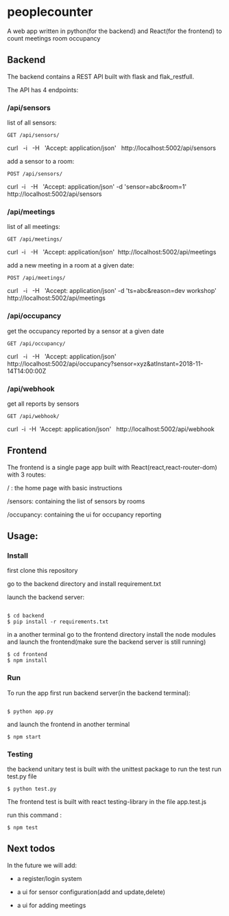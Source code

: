 # peoplecounter

A web app written in python(for the backend) and React(for the frontend)
to count meetings room occupancy

## Backend 

The backend contains a REST API built with flask and flak_restfull.

The API has 4 endpoints:


 ### /api/sensors

  list of all sensors:

 `GET /api/sensors/`

 curl &nbsp; -i &nbsp; -H &nbsp; 'Accept: application/json' &nbsp; http://localhost:5002/api/sensors

 add a sensor to a room:

  `POST /api/sensors/`

 curl &nbsp;-i  &nbsp; -H &nbsp; 'Accept: application/json' -d 'sensor=abc&room=1'&nbsp; http://localhost:5002/api/sensors


 ### /api/meetings

 
  list of all meetings:

 `GET /api/meetings/`

 curl &nbsp;-i  &nbsp; -H &nbsp; 'Accept: application/json'&nbsp; http://localhost:5002/api/meetings

 add a new meeting in a room at a given date:

  `POST /api/meetings/`

 curl &nbsp; -i &nbsp; -H &nbsp; 'Accept: application/json' -d 'ts=abc&reason=dev workshop' &nbsp; http://localhost:5002/api/meetings

### /api/occupancy

get the occupancy reported by a sensor at a given date

 `GET /api/occupancy/`

 curl &nbsp; -i &nbsp; -H &nbsp; 'Accept: application/json' &nbsp; http://localhost:5002/api/occupancy?sensor=xyz&atInstant=2018-11-14T14:00:00Z


### /api/webhook

get all reports by sensors

 `GET /api/webhook/`

  curl &nbsp;-i &nbsp;-H  &nbsp;'Accept: application/json' &nbsp; http://localhost:5002/api/webhook



## Frontend 

The frontend is a single page app built with React(react,react-router-dom)
with 3 routes:

/ : the home page with basic instructions

/sensors: containing the list of sensors by rooms

/occupancy: containing the ui for occupancy reporting

## Usage:

### Install 


first clone this repository

go to the backend  directory and install requirement.txt

launch the backend server:

```

$ cd backend
$ pip install -r requirements.txt

```

in a another terminal go to the frontend directory 
install the  node modules and launch the frontend(make sure the backend server is still running)

```
$ cd frontend
$ npm install

```

### Run

To run the app first run backend server(in the backend terminal):

```

$ python app.py

```
  and launch the frontend in another terminal

```
$ npm start
```
### Testing

the backend unitary test is built with the unittest package
to run the test run test.py file 
```
$ python test.py
```

The frontend test is built with react testing-library
in the file app.test.js

run this command :

```
$ npm test
```


## Next todos

In the future we will add:

* a register/login system

* a ui for sensor configuration(add and update,delete)

* a ui for adding meetings 
